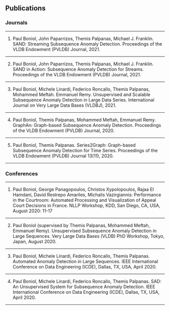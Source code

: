 ## Publications

### Journals

---

1. Paul Boniol, John Paparrizos, Themis Palpanas, Michael J. Franklin. SAND: Streaming Subsequence Anomaly Detection. Proceedings of the VLDB Endowment (PVLDB) Journal, 2021.

---

2. Paul Boniol, John Paparrizos, Themis Palpanas, Michael J. Franklin. SAND in Action: Subsequence Anomaly Detection for Streams. Proceedings of the VLDB Endowment (PVLDB) Journal, 2021.

--- 

3. Paul Boniol, Michele Linardi, Federico Roncallo, Themis Palpanas, Mohammed Meftah. Emmanuel Remy. Unsupervised and Scalable Subsequence Anomaly Detection in Large Data Series. International Journal on Very Large Data Bases (VLDBJ), 2021.

---

4. Paul Boniol, Themis Palpanas, Mohammed Meftah, Emmanuel Remy. GraphAn: Graph-based Subsequence Anomaly Detection. Proceedings of the VLDB Endowment (PVLDB) Journal, 2020.

---

5. Paul Boniol, Themis Palpanas. Series2Graph: Graph-based Subsequence Anomaly Detection for Time Series. Proceedings of the VLDB Endowment (PVLDB) Journal 13(11), 2020.

---

### Conferences

---

1. Paul Boniol, George Panagopoulos, Christos Xypolopoulos, Rajaa El Hamdani, David Restrepo Amariles, Michalis Vazirgiannis: Performance in the Courtroom: Automated Processing and Visualization of Appeal Court Decisions in France. NLLP Workshop, KDD, San Diego, CA, USA, August 2020: 11-17

---

2. Paul Boniol (supervised by Themis Palpanas, Mohammed Meftah, Emmanuel Remy). Unsupervised Subsequence Anomaly Detection in Large Sequences. Very Large Data Bases (VLDB) PhD Workshop, Tokyo, Japan, August 2020.

---

3. Paul Boniol, Michele Linardi, Federico Roncallo, Themis Palpanas. Automated Anomaly Detection in Large Sequences. IEEE International Conference on Data Engineering (ICDE), Dallas, TX, USA, April 2020.

---

4. Paul Boniol, Michele Linardi, Federico Roncallo, Themis Palpanas. SAD: An Unsupervised System for Subsequence Anomaly Detection. IEEE International Conference on Data Engineering (ICDE), Dallas, TX, USA, April 2020.

---

